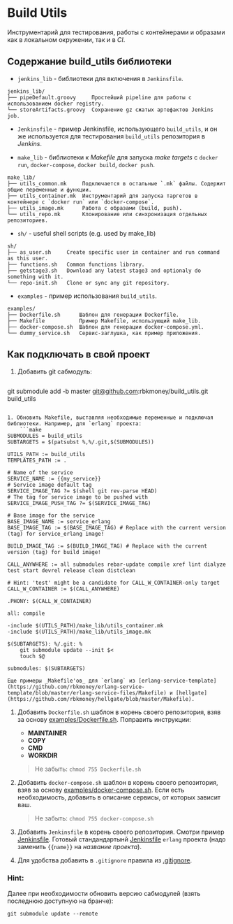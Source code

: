 Build Utils
======

Инструментарий для тестирования, работы с контейнерами и образами как в локальном окружении, так и в _CI_.

## Содержание build_utils библиотеки

- `jenkins_lib` - библиотеки для включения в `Jenkinsfile`.

```
jenkins_lib/
├── pipeDefault.groovy     Простейший pipeline для работы с использованием docker registry.
└── storeArtifacts.groovy  Сохранение gz сжатых артефактов Jenkins job.
```


- `Jenkinsfile` - пример Jenkinsfile, использующего `build_utils`, и он же используется для тестирования `build_utils` репозитория в _Jenkins_.


- `make_lib` - библиотеки к _Makefile_ для запуска _make targets_ с `docker run`, `docker-compose`, `docker build`, `docker push`.

```
make_lib/
├── utils_common.mk     Подключается в остальные `.mk` файлы. Содержит общие переменные и функции.
├── utils_container.mk  Инструментарий для запуска таргетов в контейнере с `docker run` или `docker-compose`.
├── utils_image.mk      Работа с образами (build, push).
└── utils_repo.mk       Клонирование или синхронизация отдельных репозиториев.
```


- `sh/` - useful shell scripts (e.g. used by make_lib)

```
sh/
├── as_user.sh     Create specific user in container and run command as this user.
├── functions.sh   Common functions library.
├── getstage3.sh   Download any latest stage3 and optionaly do something with it.
└── repo-init.sh   Clone or sync any git repository.
```


- `examples` - пример использования `build_utils`.

```
examples/
├── Dockerfile.sh      Шаблон для генерации Dockerfile.
├── Makefile           Пример Makefile, использующий make_lib.
├── docker-compose.sh  Шаблон для генерации docker-compose.yml.
└── dummy_service.sh   Сервис-заглушка, как пример приложения.
```

## Как подключать в свой проект

1. Добавить git сабмодуль:
    ```
git submodule add -b master git@github.com:rbkmoney/build_utils.git build_utils
```

1. Обновить Makefile, выставляя необходимые переменные и подключая библиотеки. Например, для `erlang` проекта:
    ```make
SUBMODULES = build_utils
SUBTARGETS = $(patsubst %,%/.git,$(SUBMODULES))

UTILS_PATH := build_utils
TEMPLATES_PATH := .

# Name of the service
SERVICE_NAME := {{my_service}}
# Service image default tag
SERVICE_IMAGE_TAG ?= $(shell git rev-parse HEAD)
# The tag for service image to be pushed with
SERVICE_IMAGE_PUSH_TAG ?= $(SERVICE_IMAGE_TAG)

# Base image for the service
BASE_IMAGE_NAME := service_erlang
BASE_IMAGE_TAG := $(BASE_IMAGE_TAG) # Replace with the current version (tag) for service_erlang image!

BUILD_IMAGE_TAG := $(BUILD_IMAGE_TAG) # Replace with the current version (tag) for build image!

CALL_ANYWHERE := all submodules rebar-update compile xref lint dialyze test start devrel release clean distclean

# Hint: 'test' might be a candidate for CALL_W_CONTAINER-only target
CALL_W_CONTAINER := $(CALL_ANYWHERE)

.PHONY: $(CALL_W_CONTAINER)

all: compile

-include $(UTILS_PATH)/make_lib/utils_container.mk
-include $(UTILS_PATH)/make_lib/utils_image.mk

$(SUBTARGETS): %/.git: %
	git submodule update --init $<
	touch $@

submodules: $(SUBTARGETS)
```

    Еще примеры _Makefile'ов_ для `erlang` из [erlang-service-template](https://github.com/rbkmoney/erlang-service-template/blob/master/erlang-service-files/Makefile) и [hellgate](https://github.com/rbkmoney/hellgate/blob/master/Makefile).


1. Добавить `Dockerfile.sh` шаблон в корень своего репозитория, взяв за основу [examples/Dockerfile.sh](./examples/Dockerfile.sh). Поправить инструкции:
    * __MAINTAINER__
    * __COPY__
    * __CMD__
    * __WORKDIR__

    > Не забыть:
    > ```chmod 755 Dockerfile.sh```

1. Добавить `docker-compose.sh` шаблон в корень своего репозитория, взяв за основу [examples/docker-compose.sh](./examples/docker-compose.sh). Если есть необходимость, добавить в описание сервисы, от которых зависит ваш.

    > Не забыть:
    > ```chmod 755 docker-compose.sh```

1. Добавить `Jenkinsfile` в корень своего репозитория. Смотри пример [Jenkinsfile](./Jenkinsfile). Готовый стандандартынй [Jenkinsfile](https://github.com/rbkmoney/erlang-service-template/blob/master/erlang-service-files/Jenkinsfile) `erlang` проекта (надо заменить `{{name}}` на _название проекта_).

1. Для удобства добавить в `.gitignore` правила из [.gitignore](./.gitignore).


### Hint:
Далее при необходимости обновить версию сабмодулей (взять последнюю доступную на бранче):
```
git submodule update --remote
```

